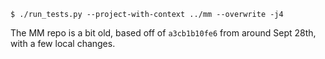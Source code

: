 ```
$ ./run_tests.py --project-with-context ../mm --overwrite -j4
```

The MM repo is a bit old, based off of `a3cb1b10fe6` from around Sept 28th, with a few local changes.
